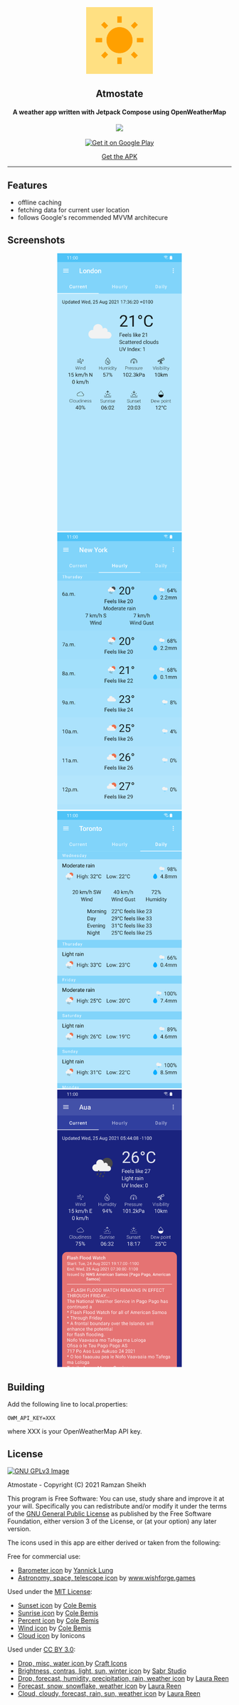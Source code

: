 <p align="center"><img src="https://github.com/ramzan/Atmostate/blob/master/fastlane/metadata/android/en-US/images/icon.png?raw=true" width="150"></p> 
<h2 align="center"><b>Atmostate</b></h2>
<h4 align="center">A weather app written with Jetpack Compose using OpenWeatherMap</h4>
<div align="center"><a href="https://androidweekly.net/issues/issue-482"><img src="https://androidweekly.net/issues/issue-482/badge"></a></div>
<p align="center">
<a href="https://play.google.com/store/apps/details?id=ca.ramzan.atmostate">
  <img src="https://play.google.com/intl/en_us/badges/images/generic/en_badge_web_generic.png"
       alt="Get it on Google Play"
       height="100">
</a>
</p> 
<p align="center">
<a href="https://github.com/ramzan/atmostate/releases/" alt="GitHub release">Get the APK</a>
</p> 
<hr>

## Features
- offline caching
- fetching data for current user location
- follows Google's recommended MVVM architecure

## Screenshots
<div align="center">
  <img src="fastlane/metadata/android/en-US/images/phoneScreenshots/1.png" width=280>
  <img src="fastlane/metadata/android/en-US/images/phoneScreenshots/2.png" width=280>
  <img src="fastlane/metadata/android/en-US/images/phoneScreenshots/3.png" width=280>
  <img src="fastlane/metadata/android/en-US/images/phoneScreenshots/4.png" width=280>
</div>

## Building
Add the following line to local.properties:
```
OWM_API_KEY=XXX
```
where XXX is your OpenWeatherMap API key.

## License
[![GNU GPLv3 Image](https://www.gnu.org/graphics/gplv3-127x51.png)](http://www.gnu.org/licenses/gpl-3.0.en.html)  

Atmostate - Copyright (C) 2021  Ramzan Sheikh

This program is Free Software: You can use, study share and improve it at your
will. Specifically you can redistribute and/or modify it under the terms of the
[GNU General Public License](https://www.gnu.org/licenses/gpl.html) as
published by the Free Software Foundation, either version 3 of the License, or
(at your option) any later version.

The icons used in this app are either derived or taken from the following:  

Free for commercial use:
- [Barometer icon](https://www.iconfinder.com/icons/315815/barometer_icon) by [Yannick Lung](https://www.iconfinder.com/yanlu)
- [Astronomy, space, telescope icon](https://www.iconfinder.com/icons/6622938/astronomy_space_telescope_icon) by [www.wishforge.games ](https://www.iconfinder.com/bitfreak86)

Used under the [MIT License](https://mit-license.org/):
- [Sunset icon](https://www.iconfinder.com/icons/2561397/sunset_icon) by [Cole Bemis](https://www.iconfinder.com/colebemis)
- [Sunrise icon](https://www.iconfinder.com/icons/2561396/sunrise_icon) by [Cole Bemis](https://www.iconfinder.com/colebemis)
- [Percent icon](https://www.iconfinder.com/icons/2561368/percent_icon) by [Cole Bemis](https://www.iconfinder.com/colebemis)
- [Wind icon](https://www.iconfinder.com/icons/2561504/wind_icon) by [Cole Bemis](https://www.iconfinder.com/colebemis)
- [Cloud icon](https://www.iconfinder.com/icons/211721/cloud_icon) by Ionicons

Used under [CC BY 3.0](https://creativecommons.org/licenses/by/3.0/):
- [Drop, misc, water icon ](https://www.iconfinder.com/icons/1276839/drop_misc_water_icon) by [Craft Icons ](https://www.iconfinder.com/aathis)
- [Brightness, contras, light, sun, winter icon](https://www.iconfinder.com/icons/4831002/brightness_contras_light_sun_winter_icon) by [Sabr Studio](https://www.iconfinder.com/perpixel)
- [Drop, forecast, humidity, precipitation, rain, weather icon](https://www.iconfinder.com/icons/2682839/drop_forecast_humidity_precipitation_rain_weather_icon) by [Laura Reen](https://www.iconfinder.com/laurareen)
- [Forecast, snow, snowflake, weather icon](https://www.iconfinder.com/icons/2682823/forecast_snow_snowflake_weather_icon) by [Laura Reen](https://www.iconfinder.com/laurareen)
- [Cloud, cloudy, forecast, rain, sun, weather icon](https://www.iconfinder.com/icons/2682845/cloud_cloudy_forecast_rain_sun_weather_icon) by [Laura Reen](https://www.iconfinder.com/laurareen)

